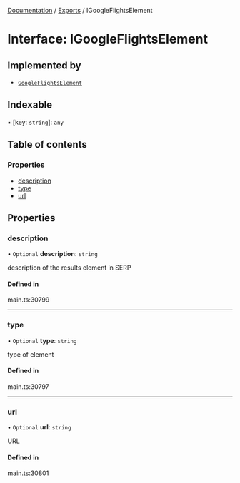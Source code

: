 [Documentation](../README.md) / [Exports](../modules.md) / IGoogleFlightsElement

# Interface: IGoogleFlightsElement

## Implemented by

- [`GoogleFlightsElement`](../classes/GoogleFlightsElement.md)

## Indexable

▪ [key: `string`]: `any`

## Table of contents

### Properties

- [description](IGoogleFlightsElement.md#description)
- [type](IGoogleFlightsElement.md#type)
- [url](IGoogleFlightsElement.md#url)

## Properties

### description

• `Optional` **description**: `string`

description of the results element in SERP

#### Defined in

main.ts:30799

___

### type

• `Optional` **type**: `string`

type of element

#### Defined in

main.ts:30797

___

### url

• `Optional` **url**: `string`

URL

#### Defined in

main.ts:30801
